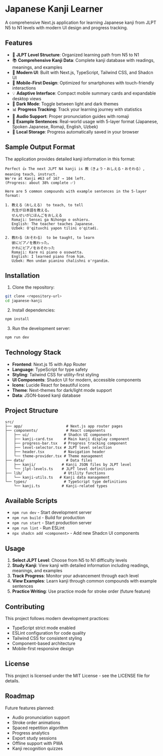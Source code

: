 # Japanese Kanji Learner

A comprehensive Next.js application for learning Japanese kanji from JLPT N5 to N1 levels with modern UI design and progress tracking.

## Features

- 🎯 **JLPT Level Structure**: Organized learning path from N5 to N1
- 📚 **Comprehensive Kanji Data**: Complete kanji database with readings, meanings, and examples
- 🎨 **Modern UI**: Built with Next.js, TypeScript, Tailwind CSS, and Shadcn UI
- 📱 **Mobile-First Design**: Optimized for smartphones with touch-friendly interactions
- 💡 **Adaptive Interface**: Compact mobile summary cards and expandable desktop views
- 🌙 **Dark Mode**: Toggle between light and dark themes
- 📊 **Progress Tracking**: Track your learning journey with statistics
- 🎵 **Audio Support**: Proper pronunciation guides with romaji
- 📝 **Example Sentences**: Real-world usage with 5-layer format (Japanese, Spoken Japanese, Romaji, English, Uzbek)
- 💾 **Local Storage**: Progress automatically saved in your browser

## Sample Output Format

The application provides detailed kanji information in this format:

```
Perfect 👍 The next JLPT N4 kanji is 教（きょう・おしえる・おそわる）, meaning teach, instruct.
We're at Kanji #63 of 167 → 104 left.
(Progress: about 38% complete ✅)

Here are 5 common compounds with example sentences in the 5-layer format:

1. 教える（おしえる） to teach, to tell
   先生が日本語を教える。
   せんせいがにほんごをおしえる
   Romaji: Sensei ga Nihongo o oshieru.
   English: The teacher teaches Japanese.
   Uzbek: O'qituvchi yapon tilini o'qitadi.

2. 教わる（おそわる） to be taught, to learn
   彼にピアノを教わった。
   かれにピアノをおそわった
   Romaji: Kare ni piano o osowatta.
   English: I learned piano from him.
   Uzbek: Men undan pianino chalishni o'rgandim.
```

## Installation

1. Clone the repository:

```bash
git clone <repository-url>
cd japanese-kanji
```

2. Install dependencies:

```bash
npm install
```

3. Run the development server:

```bash
npm run dev
```

## Technology Stack

- **Frontend**: Next.js 15 with App Router
- **Language**: TypeScript for type safety
- **Styling**: Tailwind CSS for utility-first styling
- **UI Components**: Shadcn UI for modern, accessible components
- **Icons**: Lucide React for beautiful icons
- **Theme**: Next-themes for dark/light mode support
- **Data**: JSON-based kanji database

## Project Structure

```
src/
├── app/                    # Next.js app router pages
├── components/             # React components
│   ├── ui/                # Shadcn UI components
│   ├── kanji-card.tsx     # Main kanji display component
│   ├── progress-bar.tsx   # Progress tracking component
│   ├── level-selector.tsx # JLPT level selection
│   ├── header.tsx         # Navigation header
│   └── theme-provider.tsx # Theme management
├── data/                   # Data files
│   ├── kanji/            # Kanji JSON files by JLPT level
│   └── jlpt-levels.ts    # JLPT level definitions
├── lib/                   # Utility functions
│   └── kanji-utils.ts   # Kanji data management
└── types/                 # TypeScript type definitions
    └── kanji.ts          # Kanji-related types
```

## Available Scripts

- `npm run dev` - Start development server
- `npm run build` - Build for production
- `npm run start` - Start production server
- `npm run lint` - Run ESLint
- `npx shadcn add <component>` - Add new Shadcn UI components

## Usage

1. **Select JLPT Level**: Choose from N5 to N1 difficulty levels
2. **Study Kanji**: View kanji with detailed information including readings, meanings, and examples
3. **Track Progress**: Monitor your advancement through each level
4. **View Examples**: Learn kanji through common compounds with example sentences
5. **Practice Writing**: Use practice mode for stroke order (future feature)

## Contributing

This project follows modern development practices:

- TypeScript strict mode enabled
- ESLint configuration for code quality
- Tailwind CSS for consistent styling
- Component-based architecture
- Mobile-first responsive design

## License

This project is licensed under the MIT License - see the LICENSE file for details.

## Roadmap

Future features planned:

- Audio pronunciation support
- Stroke order animations
- Spaced repetition algorithm
- Progress analytics
- Export study sessions
- Offline support with PWA
- Kanji recognition quizzes
